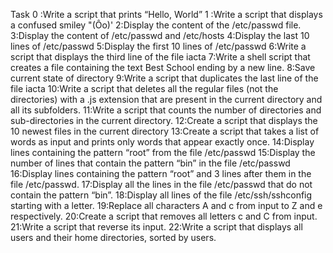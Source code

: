 Task 0 :Write a script that prints “Hello, World”
1 :Write a script that displays a confused smiley "(Ôo)'
2:Display the content of the /etc/passwd file.
3:Display the content of /etc/passwd and /etc/hosts
4:Display the last 10 lines of /etc/passwd
5:Display the first 10 lines of /etc/passwd
6:Write a script that displays the third line of the file iacta
7:Write a shell script that creates a file  containing the text Best School ending by a new line.
8:Save current state of directory
9:Write a script that duplicates the last line of the file iacta
10:Write a script that deletes all the regular files (not the directories) with a .js extension that are present in the current directory and all its subfolders.
11:Write a script that counts the number of directories and sub-directories in the current directory.
12:Create a script that displays the 10 newest files in the current directory
13:Create a script that takes a list of words as input and prints only words that appear exactly once.
14:Display lines containing the pattern “root” from the file /etc/passwd
15:Display the number of lines that contain the pattern “bin” in the file /etc/passwd
16:Display lines containing the pattern “root” and 3 lines after them in the file /etc/passwd.
17:Display all the lines in the file /etc/passwd that do not contain the pattern “bin”.
18:Display all lines of the file /etc/ssh/sshconfig starting with a letter.
19:Replace all characters A and c from input to Z and e respectively.
20:Create a script that removes all letters c and C from input.
21:Write a script that reverse its input.
22:Write a script that displays all users and their home directories, sorted by users.
